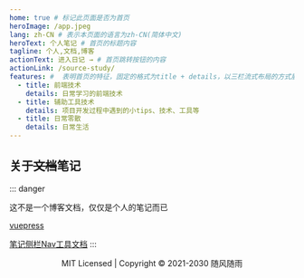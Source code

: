 ```yaml
---
home: true # 标记此页面是否为首页
heroImage: /app.jpeg
lang: zh-CN # 表示本页面的语言为zh-CN(简体中文)
heroText: 个人笔记 # 首页的标题内容
tagline: 个人,文档,博客
actionText: 进入日记 → # 首页跳转按钮的内容
actionLink: /source-study/
features: #  表明首页的特征，固定的格式为title + details，以三栏流式布局的方式展示
  - title: 前端技术
    details: 日常学习的前端技术
  - title: 辅助工具技术
    details: 项目开发过程中遇到的小tips、技术、工具等
  - title: 日常零散
    details: 日常生活
---
```


## 关于~~文档~~笔记

::: danger

这不是一个博客文档，仅仅是个人的笔记而已

[vuepress](https://vuepress.vuejs.org/zh/guide/#%E4%B8%BA%E4%BB%80%E4%B9%88%E4%B8%8D%E6%98%AF)

[笔记侧栏Nav工具文档](https://shanyuhai123.github.io/vuepress-plugin-auto-sidebar/zh/)
:::



<p style="text-align:center;">MIT Licensed | Copyright © 2021-2030 随风随雨 </p>